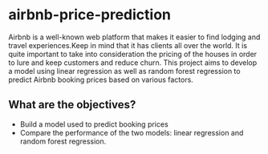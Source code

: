 # airbnb-price-prediction
Airbnb is a well-known web platform that makes it easier to find lodging and travel experiences.Keep in mind that it has clients all over the world. It is quite important to take into consideration the pricing of the houses in order to lure and keep customers and reduce churn.
This project aims to develop a model using linear regression as well as random forest regression to predict Airbnb booking prices based on various factors.
## What are the objectives?
+ Build a model used to predict booking prices
+ Compare the performance of the two models: linear regression and random forest regression.
